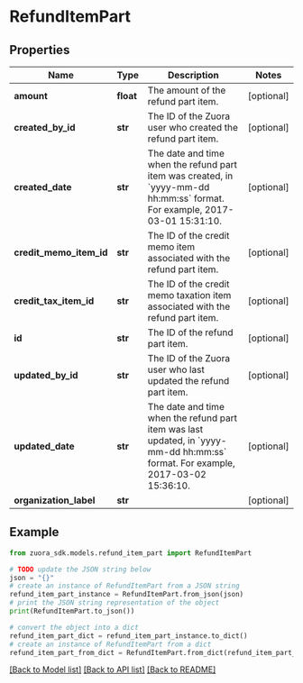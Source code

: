 # RefundItemPart


## Properties

Name | Type | Description | Notes
------------ | ------------- | ------------- | -------------
**amount** | **float** | The amount of the refund part item.  | [optional] 
**created_by_id** | **str** | The ID of the Zuora user who created the refund part item.  | [optional] 
**created_date** | **str** | The date and time when the refund part item was created, in &#x60;yyyy-mm-dd hh:mm:ss&#x60; format. For example, 2017-03-01 15:31:10. | [optional] 
**credit_memo_item_id** | **str** | The ID of the credit memo item associated with the refund part item.  | [optional] 
**credit_tax_item_id** | **str** | The ID of the credit memo taxation item associated with the refund part item. | [optional] 
**id** | **str** | The ID of the refund part item.  | [optional] 
**updated_by_id** | **str** | The ID of the Zuora user who last updated the refund part item.  | [optional] 
**updated_date** | **str** | The date and time when the refund part item was last updated, in &#x60;yyyy-mm-dd hh:mm:ss&#x60; format. For example, 2017-03-02 15:36:10. | [optional] 
**organization_label** | **str** |  | [optional] 

## Example

```python
from zuora_sdk.models.refund_item_part import RefundItemPart

# TODO update the JSON string below
json = "{}"
# create an instance of RefundItemPart from a JSON string
refund_item_part_instance = RefundItemPart.from_json(json)
# print the JSON string representation of the object
print(RefundItemPart.to_json())

# convert the object into a dict
refund_item_part_dict = refund_item_part_instance.to_dict()
# create an instance of RefundItemPart from a dict
refund_item_part_from_dict = RefundItemPart.from_dict(refund_item_part_dict)
```
[[Back to Model list]](../README.md#documentation-for-models) [[Back to API list]](../README.md#documentation-for-api-endpoints) [[Back to README]](../README.md)


